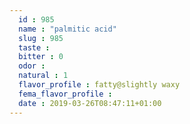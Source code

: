 ```yaml
---
  id : 985
  name : "palmitic acid"
  slug : 985
  taste : 
  bitter : 0
  odor : 
  natural : 1
  flavor_profile : fatty@slightly waxy
  fema_flavor_profile : 
  date : 2019-03-26T08:47:11+01:00
---
```



